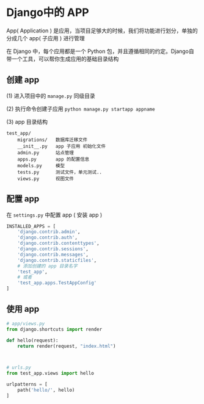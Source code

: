 # Django中的 APP

App( Application ) 是应用，当项目足够大的时候，我们将功能进行划分，单独的分成几个 app( 子应用 ) 进行管理

在 Django 中，每个应用都是一个 Python 包，并且遵循相同的约定。Django自带一个工具，可以帮你生成应用的基础目录结构

## 创建 app

(1) 进入项目中的 `manage.py` 同级目录

(2) 执行命令创建子应用 `python manage.py startapp appname`

(3) app 目录结构

```
test_app/
    migrations/   数据库迁移文件
    __init__.py   app 子应用 初始化文件
    admin.py      站点管理
    apps.py       app 的配置信息
    models.py     模型
    tests.py      测试文件，单元测试..
    views.py      视图文件
```

## 配置 app

在 `settings.py` 中配置 app ( 安装 app )


```python
INSTALLED_APPS = [
    'django.contrib.admin',
    'django.contrib.auth',
    'django.contrib.contenttypes',
    'django.contrib.sessions',
    'django.contrib.messages',
    'django.contrib.staticfiles',
    # 添加创建的 app 目录名字
    'test_app',
    # 或者
    'test_app.apps.TestAppConfig'
]
```

## 使用 app

```python
# app/views.py
from django.shortcuts import render

def hello(request):
    return render(request, "index.html")



# urls.py
from test_app.views import hello

urlpatterns = [
    path('hello/', hello)
]
```
